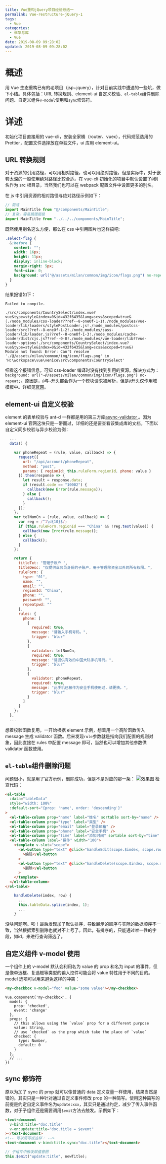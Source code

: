 ```yaml
---
title: Vue重构jQuery项目经验总结一
permalink: Vue-restructure-jQuery-1
tags:
  - Vue
categories:
  - 框架与库
  - Vue
date: 2019-08-09 09:28:02
updated: 2019-08-09 09:28:02
---
```


# 概述

用 Vue 生态重构已有的老项目（jsp+jquery），针对目前实践中遭遇的一些坑，做下小结。具体包括：URL 转换规则、element-ui 自定义校验、`el-table`组件删除问题、自定义组件`v-model`使用和`sync`修饰符。

<!-- more -->

# 详述

初始化项目直接用的 vue-cli，安装全家桶（router、vuex），代码规范选用的 Prettier，配置文件选择放在单独文件，ui 库用 element-ui。

## URL 转换规则

对于资源的引用路径，可以用相对路径，也可以用绝对路径，但是实际中，对于嵌套太深的一般使用绝对路径比较合适。在 vue-cli 初始化的项目中默认设置了`@`别名作为 src 根目录，当然我们也可以在 webpack 配置文件中设置更多的别名。

在 js 中引用资源的相对路径与绝对路径示例如下：

```js
// 简洁
import MainTitle from "@/components/MainTitle";
// 复杂，容易搞错层级
import MainTitle from "../../../components/MainTitle";
```

既然使用别名这么方便，那么在 css 中引用图片也这样搞吧:

```scss
.select-flag {
  &:before {
    content: "";
    width: 16px;
    height: 11px;
    display: inline-block;
    margin-right: 5px;
    font-size: 0;
    background: url("@/assets/milan/common/img/icon/flags.png") no-repeat;
  }
}
```

结果报错如下：

```
Failed to compile.

./src/components/CountrySelect/index.vue?vue&type=style&index=0&id=432f6435&lang=scss&scoped=true& (./node_modules/css-loader??ref--8-oneOf-1-1!./node_modules/vue-loader/lib/loaders/stylePostLoader.js!./node_modules/postcss-loader/src??ref--8-oneOf-1-2!./node_modules/sass-loader/lib/loader.js??ref--8-oneOf-1-3!./node_modules/cache-loader/dist/cjs.js??ref--0-0!./node_modules/vue-loader/lib??vue-loader-options!./src/components/CountrySelect/index.vue?vue&type=style&index=0&id=432f6435&lang=scss&scoped=true&)
Module not found: Error: Can't resolve './@/assets/milan/common/img/icon/flags.png' in 'H:\workspace\vue\venice\src\components\CountrySelect'
```

细看这个报错信息，可知 css-loader 编译时没有找到引用的资源。解决方式为：`background: url("~@/assets/milan/common/img/icon/flags.png") no-repeat;`。原因是，`@`与`~`开头都会作为一个模块请求被解析，但是`@`开头仅作用域模板中。详细见[官网](https://cli.vuejs.org/zh/guide/html-and-static-assets.html#url-%E8%BD%AC%E6%8D%A2%E8%A7%84%E5%88%99)。

## element-ui 自定义校验

element 的表单校验与 ant-d 一样都是用的第三方库[async-validator
](https://github.com/yiminghe/async-validator/blob/master/README.md)。因为 element-ui 官网这块只是一带而过，详细的还是要查看该集成库的文档。下面以自定义同步校验与异步校验为例：

```js
  ...
  data() {

    var phoneRepeat = (rule, value, callback) => {
      request({
        url: "/api/account/phoneRepeat",
        method: "post",
        params: { regionId: this.ruleForm.regionId, phone: value }
      }).then(response => {
        let result = response.data;
        if (result.code == "10002") {
          callback(new Error(rule.message));
        } else {
          callback();
        }
      });
    };
    var telNumCn = (rule, value, callback) => {
      var reg = /^1\d{10}$/;
      if (this.ruleForm.regionId === "China" && !reg.test(value)) {
        callback(new Error(rule.message));
      } else {
        callback();
      }
    };

    return {
      titleTxt: "管理子账户 ",
      titleDesc: "仅提供业务员身份的子账户，用于管理除资金以外的所有权限。",
      ruleForm: {
        type: "01",
        name: "",
        email: "",
        regionId: "China",
        phone: "",
        password: "",
        repeatpwd: ""
      },
      rules: {
        phone: [
          {
            required: true,
            message: "请输入手机号码。",
            trigger: "blur"
          },
          {
            validator: telNumCn,
            required: true,
            message: "请提供有效的中国大陆手机号码。",
            trigger: "blur"
          },
          {
            validator: phoneRepeat,
            required: true,
            message: "此手机已被作为安全手机使用过，请更换。",
            trigger: "blur"
          }
        ]
      }
    };
  },
  ...
```

想着校验函数复用，一开始根据 element 示例，想着用一个高阶函数传入 message 生成 validator 函数。后来发现`rule`参数就是指向我们配置的规则对象，因此直接在 rules 中配置 message 即可，当然也可以增加其他参数供 validator 函数使用。

## `el-table`组件删除问题

问题很小，就是用了官方示例，删除成功，但是不是对应的那一条：
![效果图](GIF.gif)
检查代码：

```html
<el-table
  :data="tableData"
  style="width: 100%"
  :default-sort="{prop: 'name', order: 'descending'}"
>
  <el-table-column prop="name" label="姓名" sortable sort-by="name" />
  <el-table-column prop="type" label="类型" />
  <el-table-column prop="email" label="登录邮箱" />
  <el-table-column prop="phone" label="安全手机" />
  <el-table-column prop="time" label="添加时间" sortable sort-by="time" />
  <el-table-column label="操作" width="100">
    <template v-slot="scope">
      <el-button type="text" @click="handleEdit(scope.$index, scope.row)"
        >编辑</el-button
      >
      <el-button type="text" @click="handleDelete(scope.$index, scope.row)"
        >删除</el-button
      >
    </template>
  </el-table-column>
</el-table>
```

```js
    handleDelete(index, row) {
      ...
      this.tableData.splice(index, 1);
      ...
    }
```

没啥问题啊。唉！最后发现加了默认排序，导致展示的顺序与实际的数据顺序不一致，当然根据索引删除也就对不上号了。因此，有排序的，只能通过唯一性的字段，如id，来进行查询筛选了。

## 自定义组件 v-model 使用

一个组件上的 v-model 默认会利用名为 value 的 prop 和名为 input 的事件，但是像单选框、复选框等类型的输入控件可能会将 value 特性用于不同的目的。model 选项可以用来避免这样的冲突：

```HTML
<my-checkbox v-model="foo" value="some value"></my-checkbox>
```

```JS
Vue.component('my-checkbox', {
  model: {
    prop: 'checked',
    event: 'change'
  },
  props: {
    // this allows using the `value` prop for a different purpose
    value: String,
    // use `checked` as the prop which take the place of `value`
    checked: {
      type: Number,
      default: 0
    }
  },
  // ...
})
```

## sync 修饰符

原以为加了 sync 的 prop 就可以像普通的 data 定义变量一样使用，结果当然是错的。其实只是一种针对通过自定义事件修改 prop 的一种简写。使用这种简写的前提是约定自定义事件名为`update:xxx`，其实只是通过约定，减少了传入事件函数，对于子组件还是需要调用`$emit`方法去触发。示例如下：

```html
<text-document
  v-bind:title="doc.title"
  v-on:update:title="doc.title = $event"
></text-document>
<!-- 可以简写成这样： -->
<text-document v-bind:title.sync="doc.title"></text-document>
```

```js
// 子组件中触发赋值意图
this.$emit("update:title", newTitle);
```
